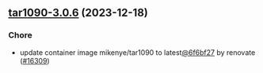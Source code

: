 

## [tar1090-3.0.6](https://github.com/truecharts/charts/compare/tar1090-3.0.5...tar1090-3.0.6) (2023-12-18)

### Chore

- update container image mikenye/tar1090 to latest[@6f6bf27](https://github.com/6f6bf27) by renovate ([#16309](https://github.com/truecharts/charts/issues/16309))
  
  